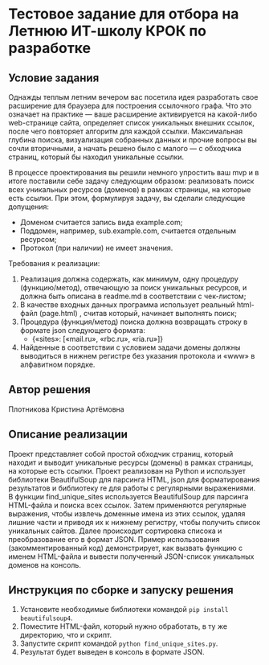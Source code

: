 # Тестовое задание для отбора на Летнюю ИТ-школу КРОК по разработке

## Условие задания
Однажды теплым летним вечером вас посетила идея разработать свое расширение для браузера для построения ссылочного графа. Что это означает на практике — ваше расширение активируется на какой-либо web-странице сайта, определяет список уникальных внешних ссылок, после чего повторяет алгоритм для каждой ссылки. Максимальная глубина поиска, визуализация собранных данных и прочие вопросы вы сочли вторичными, а начать решено было с малого — с обходчика страниц, который бы находил уникальные ссылки.

В процессе проектирования вы решили немного упростить ваш mvp и в итоге поставили себе задачу следующим образом: реализовать поиск всех уникальных ресурсов (доменов) в рамках страницы, на которые есть ссылки. При этом, формулируя задачу, вы сделали следующие допущения:
- Доменом считается запись вида example.com;
- Поддомен, например, sub.example.com,  считается отдельным ресурсом;
- Протокол (при наличии) не имеет значения.

Требования к реализации:
1. Реализация должна содержать, как минимум, одну процедуру (функцию/метод), отвечающую за поиск уникальных ресурсов, и должна быть описана в readme.md в соответствии с чек-листом;
2. В качестве входных данных программа использует реальный html-файл (page.html)	, считав который, начинает выполнять поиск;
3. Процедура (функция/метод) поиска должна возвращать строку в формате json следующего формата:
   - {«sites»: [«mail.ru», «rbc.ru», «ria.ru»]}
4. Найденные в соответствии с условием задачи домены должны выводиться в нижнем регистре без указания протокола и «www» в алфавитном порядке.

## Автор решения
Плотникова Кристина Артёмовна
## Описание реализации
Проект представляет собой простой обходчик страниц, который находит и выводит уникальные ресурсы (домены) в рамках страницы, на которые есть ссылки. Проект реализован на Python и использует библиотеки BeautifulSoup для парсинга HTML, json для форматирования результатов и библиотеку re для работы с регулярными выражениями. 
В функции find_unique_sites используется BeautifulSoup для парсинга HTML-файла и поиска всех ссылок. Затем применяются регулярные выражения, чтобы извлечь доменные имена из этих ссылок, удаляя лишние части и приводя их к нижнему регистру, чтобы получить список уникальных сайтов. Далее происходит сортировка списока и преобразование его в формат JSON.  Пример использования (закомментированный код) демонстрирует, как вызвать функцию с именем HTML-файла и вывести полученный JSON-список уникальных доменов на консоль.
## Инструкция по сборке и запуску решения
1. Установите необходимые библиотеки командой `pip install beautifulsoup4`.
2. Поместите HTML-файл, который нужно обработать, в ту же директорию, что и скрипт.
3. Запустите скрипт командой `python find_unique_sites.py`.
4. Результат будет выведен в консоль в формате JSON.
